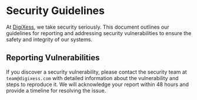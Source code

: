 # Security Guidelines

At [DigiXess](https://www.digixess.com "Digital Solutions(Apps & Marketing) Agency"), we take security seriously. This document outlines our guidelines for reporting and addressing security vulnerabilities to ensure the safety and integrity of our systems.

## Reporting Vulnerabilities

If you discover a security vulnerability, please contact the security team at `team@digixess.com` with detailed information about the vulnerability and steps to reproduce it. We will acknowledge your report within 48 hours and provide a timeline for resolving the issue.

